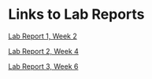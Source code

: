 
# Links to Lab Reports

[Lab Report 1, Week 2](https://calistajlee.github.io/cse15l-lab-reports/Lab_Report_1/lab-report-1-week-2.html)


[Lab Report 2, Week 4](https://calistajlee.github.io/cse15l-lab-reports/Lab_Report_2/lab-report-2-week4.html)

[Lab Report 3, Week 6](https://calistajlee.github.io/cse15l-lab-reports/Lab_Report_3/lab-report-3-week-6.html)
